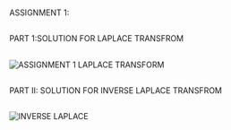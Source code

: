 ###
ASSIGNMENT 1:
##

PART 1:SOLUTION FOR LAPLACE TRANSFROM

##
![ASSIGNMENT 1 LAPLACE TRANSFORM](https://github.com/ImangTimang/CSE_Laplace-InverseLaplace_MEXE_3201_Group11_2024/assets/157549014/cc84178c-a554-435c-8695-8e4f13674e91)

##
PART II: SOLUTION FOR INVERSE LAPLACE TRANSFROM

##
![INVERSE LAPLACE](https://github.com/ImangTimang/CSE_Laplace-InverseLaplace_MEXE_3201_Group11_2024/assets/157549014/8fd8e9d3-c81d-4431-bcdf-932d26b2c98e)
